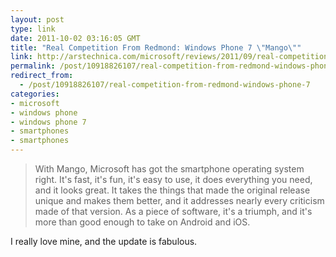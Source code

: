 ```yaml
---
layout: post
type: link
date: 2011-10-02 03:16:05 GMT
title: "Real Competition From Redmond: Windows Phone 7 \"Mango\""
link: http://arstechnica.com/microsoft/reviews/2011/09/real-competition-from-redmond-windows-phone-7-mango-reviewed.ars
permalink: /post/10918826107/real-competition-from-redmond-windows-phone-7
redirect_from: 
  - /post/10918826107/real-competition-from-redmond-windows-phone-7
categories:
- microsoft
- windows phone
- windows phone 7
- smartphones
- smartphones
---
```

<blockquote>With Mango, Microsoft has got the smartphone operating system right. It's fast, it's fun, it's easy to use, it does everything you need, and it looks great. It takes the things that made the original release unique and makes them better, and it addresses nearly every criticism made of that version. As a piece of software, it's a triumph, and it's more than good enough to take on Android and iOS.</blockquote>
<p>I really love mine, and the update is fabulous.</p>